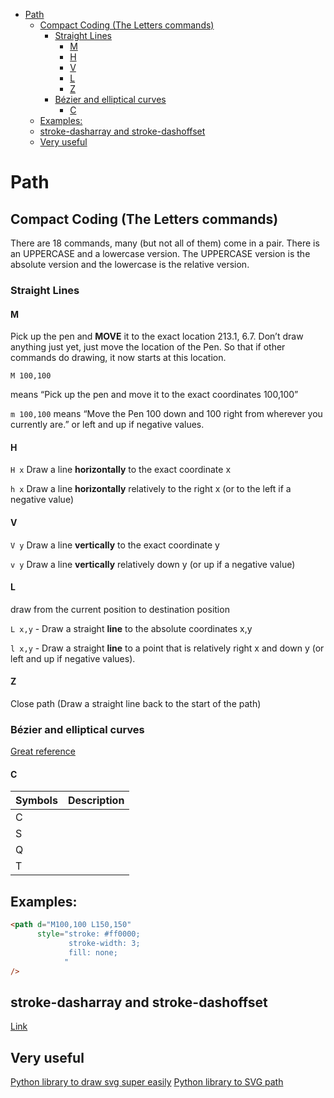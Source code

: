 <!--ts-->
   * [Path](#path)
      * [Compact Coding (The Letters commands)](#compact-coding-the-letters-commands)
         * [Straight Lines](#straight-lines)
            * [M](#m)
            * [H](#h)
            * [V](#v)
            * [L](#l)
            * [Z](#z)
         * [Bézier and elliptical curves](#bézier-and-elliptical-curves)
            * [C](#c)
      * [Examples:](#examples)
      * [stroke-dasharray and stroke-dashoffset](#stroke-dasharray-and-stroke-dashoffset)
      * [Very useful](#very-useful)

<!-- Added by: gil_diy, at: 2020-07-18T18:32+03:00 -->

<!--te-->

# Path

## Compact Coding (The Letters commands)

There are 18 commands, 
many (but not all of them) come in a pair. There is an UPPERCASE and a lowercase version. The UPPERCASE version is the absolute version and the lowercase is the relative version.

### Straight Lines
#### M 

Pick up the pen and **MOVE** it to the exact location 213.1, 6.7. Don’t draw anything just yet, just move the location of the Pen. So that if other commands do drawing, it now starts at this location. 


`M 100,100`

means “Pick up the pen and move it to the exact coordinates 100,100”

`m 100,100`
means “Move the Pen 100 down and 100 right from wherever you currently are.” or left and up if negative values.


#### H

`H x` Draw a line **horizontally** to the exact coordinate x

`h x` Draw a line **horizontally** relatively to the right x (or to the left if a negative value)

#### V

`V y` Draw a line **vertically** to the exact coordinate y

`v y` Draw a line **vertically** relatively down y (or up if a negative value)

#### L 
draw from the current position to destination position

`L x,y` - Draw a straight **line** to the absolute coordinates x,y

`l x,y` - Draw a straight **line** to a point that is relatively right x and down y (or left and up if negative values).

#### Z

Close path (Draw a straight line back to the start of the path)



### Bézier and elliptical curves

[Great reference](https://css-tricks.com/svg-path-syntax-illustrated-guide/)

#### C 

Symbols | Description
------------|-----
C |
S |
Q |
T |

## Examples:

```html
<path d="M100,100 L150,150"
      style="stroke: #ff0000;
      		 stroke-width: 3;
      		 fill: none;
      		"
/>
```

## stroke-dasharray and stroke-dashoffset

[Link](https://codepen.io/pen/?&editable=true=https%3A%2F%2Fdeveloper.mozilla.org%2Fen-US%2Fdocs%2FWeb%2FSVG%2FAttribute%2Fstroke-dashoffset)

## Very useful

[Python library to draw svg super easily](https://github.com/mozman/svgwrite)
[Python library to SVG path](https://github.com/regebro/svg.path)

